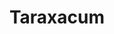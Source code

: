 ---
title: "Taraxacum"
images:
  - /images/DSC_0661.jpg
tags:
- archive
- flora
- work
weight: 661
---